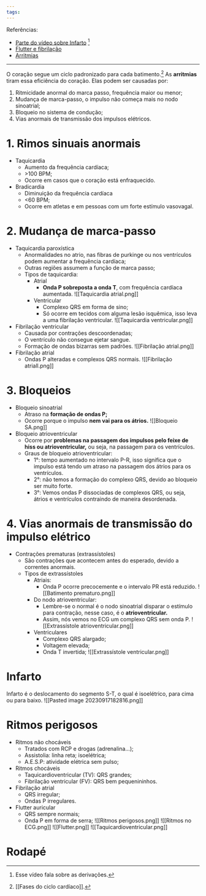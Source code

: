 ```yaml
---
tags:
---
```

Referências: 
* [Parte do vídeo sobre Infarto](https://youtu.be/38WdN5AmwIY?si=zKlEYqJi66cOgtwB&t=669) [^1]
* [Flutter e fibrilação](https://youtu.be/c8gqOp9_waQ?si=LyGXEIXNlNrCZnXl)
* [Arritmias](https://www.youtube.com/watch?v=HWY_7_sfJx8&t)
---

O coração segue um ciclo padronizado para cada batimento.[^2] As **arritmias** tiram essa eficiência do coração. 
Elas podem ser causadas por: 
1. Ritmicidade anormal do marca passo, frequência maior ou menor;
2. Mudança de marca-passo, o impulso não começa mais no nodo sinoatrial;
3. Bloqueio no sistema de condução; 
4. Vias anormais de transmissão dos impulsos elétricos.
# 1. Rimos sinuais anormais 
* Taquicardia
	* Aumento da frequência cardíaca;
	*  \>100 BPM;
	* Ocorre em casos que o coração está enfraquecido. 
* Bradicardia 
	* Diminuição da frequência cardíaca
	* <60 BPM;
	* Ocorre em atletas e em pessoas com um forte estímulo vasovagal. 
# 2. Mudança de marca-passo
* Taquicardia paroxística
	* Anormalidades no atrio, nas fibras de purkinge ou nos ventrículos podem aumentar a frequência cardíaca;
	* Outras regiões assumem a função de marca passo;
	* Tipos de taquicardia: 
		* Atrial 
			* **Onda P sobreposta a onda T**, com frequência cardíaca aumentada. 
			![[Taquicardia atrial.png]]
		* Ventricular
			* Complexo QRS em forma de sino;
			* Só ocorre em tecidos com alguma lesão isquêmica, isso leva a uma fibrilação ventricular.
			![[Taquicardia ventricular.png]]
* Fibrilação ventricular
	* Causada por contrações descoordenadas; 
	* O ventrículo não consegue ejetar sangue.
	* Formação de ondas bizarras sem padrões.
	![[Fibrilação atrial.png]]
* Fibrilação atrial 
	* Ondas P alteradas e complexos QRS normais.
	![[Fibrilação atriall.png]]
# 3. Bloqueios
* Bloqueio sinoatrial 
	* Atraso na **formação de ondas P;**
	* Ocorre porque o impulso **nem vai para os átrios.** 
	![[Bloqueio SA.png]]
* Bloqueio atrioventricular 
	* Ocorre por **problemas na passagem dos impulsos pelo feixe de hiss ou atrioventricular,** ou seja, na passagem para os ventrículos. 
	* Graus de bloqueio atrioventricular: 
		* 1°: tempo aumentado no intervalo P-R, isso significa que o impulso está tendo um atraso na passagem dos átrios para os ventrículos. 
		* 2°: não temos a formação do complexo QRS, devido ao bloqueio ser muito forte. 
		* 3°: Vemos ondas P dissociadas de complexos QRS, ou seja, átrios e ventrículos contraindo de maneira desordenada. 
# 4. Vias anormais de transmissão do impulso elétrico
* Contrações prematuras (extrassístoles)
	* São contrações que acontecem antes do esperado, devido a correntes anormais.
	* Tipos de extrassístoles 
		* Atriais:
			*  Onda P ocorre precocemente e o intervalo PR está reduzido.
			![[Batimento prematuro.png]]
		* Do nodo atrioventricular:
			* Lembre-se o normal é o nodo sinoatrial disparar o estímulo para contração, nesse caso, é o **atrioventricular.** 
			* Assim, nós vemos no ECG um complexo QRS sem onda P. 
			![[Extrassístole atrioventricular.png]]
		* Ventriculares
			* Complexo QRS alargado; 
			* Voltagem elevada; 
			* Onda T invertida; 
			![[Extrassístole ventricular.png]]

# Infarto
Infarto é o deslocamento do segmento S-T, o qual é isoelétrico, para cima ou para baixo.
![[Pasted image 20230917182816.png]]
# Ritmos perigosos
* Ritmos não chocáveis
	* Tratados com RCP e drogas (adrenalina...);
	* Assistolia: linha reta; isoelétrica; 
	* A.E.S.P: atividade elétrica sem pulso; 
* Ritmos chocáveis
	* Taquicardioventricular (TV): QRS grandes; 
	* Fibrilação ventricular (FV): QRS bem pequenininhos. 
* Fibrilação atrial 
	* QRS irregular;
	* Ondas P irregulares. 
* Flutter auricular
	* QRS sempre normais; 
	* Onda P em forma de serra;
![[Ritmos perigosos.png]]
![[Ritmos no ECG.png]]
![[Flutter.png]]
![[Taquicardioventricular.png]]
# Rodapé
[^1]: Esse vídeo fala sobre as derivações. 
[^2]: [[Fases do ciclo cardíaco]].